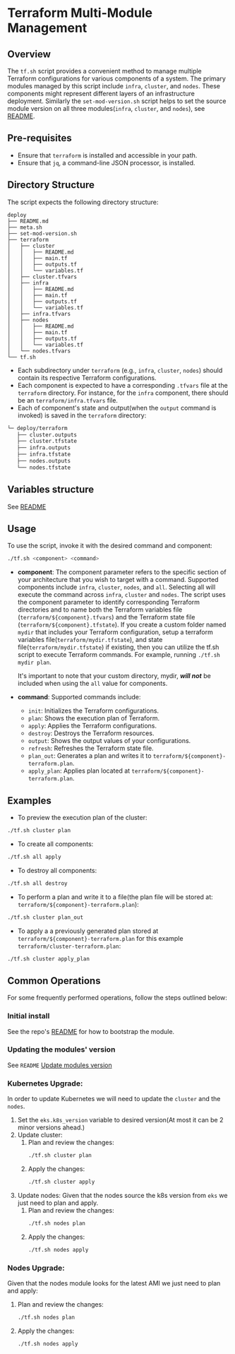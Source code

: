 # Terraform Multi-Module Management

## Overview
The `tf.sh` script provides a convenient method to manage multiple Terraform configurations for various components of a system. The primary modules managed by this script include `infra`, `cluster`, and `nodes`. These components might represent different layers of an infrastructure deployment. Similarly the `set-mod-version.sh` script helps to set the source module version on all three modules(`infra`, `cluster`, and `nodes`), see [README](../../README.md#Using_script).

## Pre-requisites
* Ensure that `terraform` is installed and accessible in your path.
* Ensure that `jq`, a command-line JSON processor, is installed.

## Directory Structure
The script expects the following directory structure:
```
deploy
├── README.md
├── meta.sh
├── set-mod-version.sh
├── terraform
│   ├── cluster
│   │   ├── README.md
│   │   ├── main.tf
│   │   ├── outputs.tf
│   │   └── variables.tf
│   ├── cluster.tfvars
│   ├── infra
│   │   ├── README.md
│   │   ├── main.tf
│   │   ├── outputs.tf
│   │   └── variables.tf
│   ├── infra.tfvars
│   ├── nodes
│   │   ├── README.md
│   │   ├── main.tf
│   │   ├── outputs.tf
│   │   └── variables.tf
│   └── nodes.tfvars
└── tf.sh
```

* Each subdirectory under `terraform` (e.g., `infra`, `cluster`, `nodes`) should contain its respective Terraform configurations.
* Each component is expected to have a corresponding `.tfvars` file at the `terraform` directory. For instance, for the `infra` component, there should be an `terraform/infra.tfvars` file.
* Each of component's state and output(when the `output` command is invoked) is saved in the `terraform` directory:

```bash
└─ deploy/terraform
   ├── cluster.outputs
   ├── cluster.tfstate
   ├── infra.outputs
   ├── infra.tfstate
   ├── nodes.outputs
   └── nodes.tfstate
```
## Variables structure

See [README](../../README.md#Review_and_Configure_tfvars)

## Usage

To use the script, invoke it with the desired command and component:

```bash
./tf.sh <component> <command>
```

* **component**: The component parameter refers to the specific section of your architecture that you wish to target with a command. Supported components include `infra`, `cluster`, `nodes`, and `all`. Selecting all will execute the command across `infra`, `cluster` and `nodes`.
  The script uses the component parameter to identify corresponding Terraform directories and to name both the Terraform variables file (`terraform/${component}.tfvars`) and the Terraform state file (`terraform/${component}.tfstate`). If you create a custom folder named `mydir` that includes your Terraform configuration, setup a terraform variables file(`terraform/mydir.tfstate`), and state file(`terraform/mydir.tfstate`) if existing, then you can utilize the tf.sh script to execute Terraform commands. For example, running `./tf.sh mydir plan`.

  It's important to note that your custom directory, mydir, ***will not*** be included when using the `all` value for components.

* **command**: Supported commands include:
  * `init`: Initializes the Terraform configurations.
  * `plan`: Shows the execution plan of Terraform.
  * `apply`: Applies the Terraform configurations.
  * `destroy`: Destroys the Terraform resources.
  * `output`: Shows the output values of your configurations.
  * `refresh`: Refreshes the Terraform state file.
  * `plan_out`: Generates a plan and writes it to `terraform/${component}-terraform.plan`.
  * `apply_plan`: Applies plan located at `terraform/${component}-terraform.plan`.

## Examples

* To preview the execution plan of the cluster:

```bash
./tf.sh cluster plan
```

* To create all components:

```bash
./tf.sh all apply
```

* To destroy all components:

```bash
./tf.sh all destroy
```

* To perform a plan and write it to a file(the plan file will be stored at: `terraform/${component}-terraform.plan`):

```bash
./tf.sh cluster plan_out
```

* To apply a a previously generated plan stored at `terraform/${component}-terraform.plan` for this example `terraform/cluster-terraform.plan`:

```bash
./tf.sh cluster apply_plan
```

## Common Operations

For some frequently performed operations, follow the steps outlined below:

### Initial install
See the repo's [README](../../README.md#bootstrap-module) for how to bootstrap the module.

### Updating the modules' version
See `README` [Update modules version](../../README.md#update-modules-version)

### Kubernetes Upgrade:
In order to update Kubernetes we will need to update the `cluster` and the `nodes`.

1. Set the `eks.k8s_version` variable to desired version(At most it can be 2 minor versions ahead.)
2. Update cluster:
   1. Plan and review the changes:
      ```bash
      ./tf.sh cluster plan
      ```
   2. Apply the changes:
      ```bash
      ./tf.sh cluster apply
      ```
3. Update nodes:
Given that the nodes source the k8s version from `eks` we just need to plan and apply.
   1. Plan and review the changes:
      ```bash
      ./tf.sh nodes plan
      ```
   2. Apply the changes:
      ```bash
      ./tf.sh nodes apply
      ```

### Nodes Upgrade:
Given that the nodes module looks for the latest AMI we just need to plan and apply:
1. Plan and review the changes:
   ```bash
   ./tf.sh nodes plan
   ```
2. Apply the changes:
   ```bash
   ./tf.sh nodes apply
   ```
